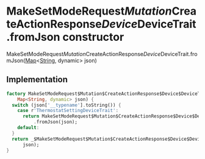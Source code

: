


# MakeSetModeRequest$Mutation$CreateActionResponse$Device$DeviceTrait.fromJson constructor







MakeSetModeRequest$Mutation$CreateActionResponse$Device$DeviceTrait.fromJson([Map](https://api.flutter.dev/flutter/dart-core/Map-class.html)&lt;[String](https://api.flutter.dev/flutter/dart-core/String-class.html), dynamic> json)





## Implementation

```dart
factory MakeSetModeRequest$Mutation$CreateActionResponse$Device$DeviceTrait.fromJson(
    Map<String, dynamic> json) {
  switch (json['__typename'].toString()) {
    case r'ThermostatSettingDeviceTrait':
      return MakeSetModeRequest$Mutation$CreateActionResponse$Device$DeviceTrait$ThermostatSettingDeviceTrait
          .fromJson(json);
    default:
  }
  return _$MakeSetModeRequest$Mutation$CreateActionResponse$Device$DeviceTraitFromJson(
      json);
}
```







